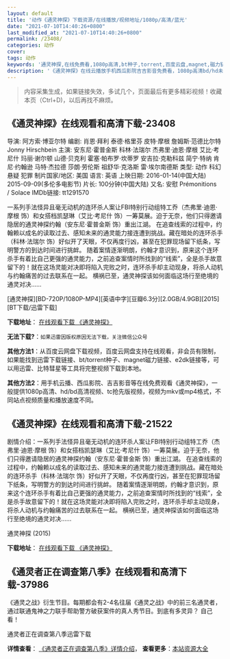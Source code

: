 ```yaml
---
layout: default
title: '动作《通灵神探》下载资源/在线播放/视频地址/1080p/高清/蓝光'
date: "2021-07-10T14:40:26+0800"
last_modified_at: "2021-07-10T14:40:26+0800"
permalink: /23408/
categories: 动作
cover:
tags: 动作
keywords: '通灵神探,在线免费看,1080p高清,bt种子,torrent,百度云盘,magnet,磁力链,迅雷下载资源'
description: '《通灵神探》在线云播放手机西瓜影院吉吉影音免费看，1080p高清bd/hd未删减完整版和tc抢先枪版，mkv/mp4格式，附带bt/torrent种子、magnet/磁力链、百度云盘、网盘资源迅雷下载链接'
---
```


>内容采集生成，如果链接失效，多试几个，页面最后有更多精彩视频！收藏本页（Ctrl+D)，以后再找不麻烦。


## 《通灵神探》在线观看和高清下载-23408

导演: 阿方索·博亚尔特 编剧: 肖恩·拜利 泰德·格里芬 皮特·摩根 詹姆斯·范德比尔特 Jonny Hirschbein 主演: 安东尼·霍普金斯 科林·法瑞尔 杰弗里·迪恩·摩根 艾比·考尼什 玛丽·谢尔顿 山德·贝克利 霍塞·帕布罗·坎蒂罗 安吉拉·克勒科兹 简宁·特纳 肯尼·约翰逊 马特·杰拉德 莎朗·劳伦斯 祖舒华·克洛斯 雷·埃尔南德斯 类型: 动作 科幻 悬疑 犯罪 制片国家/地区: 美国 语言: 英语 上映日期: 2016-01-14(中国大陆) 2015-09-09(多伦多电影节) 片长: 100分钟(中国大陆) 又名: 安慰 Prémonitions / Solace IMDb链接: tt1291570

一系列手法怪异且毫无动机的连环杀人案让FBI特别行动组特工乔（杰弗里·迪恩·摩根 饰）和女搭档凯瑟琳（艾比·考尼什 饰）一筹莫展。迫于无奈，他们只得邀请隐居的通灵神探约翰（安东尼·霍普金斯 饰）重出江湖。 在追查线索的过程中，约翰赖以成名的读取过去、感知未来的通灵能力接连遭到挑战。藏在暗处的连环杀手（科林·法瑞尔 饰）好似开了天眼，不仅再度行凶，甚至在犯罪现场留下纸条，写明警方的到达时间进行挑衅。 随着案情逐渐明朗，约翰才意识到，原来这个连环杀手有着比自己更强的通灵能力，之前追查案情时所找到的“线索”，全是杀手故意留下的！就在这场灵能对决即将陷入完败之时，连环杀手却主动现身，将杀人动机与约翰痛苦的过去联系在一起。 横祸已至，通灵神探该如何面临这场行至绝境的通灵对决……


[通灵神探][BD-720P/1080P-MP4][英语中字][豆瓣6.3分][2.0GB/4.9GB][2015][BT下载/迅雷下载]

**下载地址**： [在线观看下载 《通灵神探》](https://www.btdx8.com/torrent/solace_2015.html) 


**无法下载?**：`如果迅雷因版权原因无法下载，关注微信公众号 `

**其他方法1**：从百度云网盘下载视频，百度云网盘支持在线观看，非会员有限制，如果能找到迅雷下载链接、bt/torrent种子、magnet磁力链接、e2dk链接等，可以用迅雷、比特彗星等工具将完整视频下载到本地。

**其他方法2**：用手机云播、西瓜影院、吉吉影音等在线免费观看《通灵神探》，一般提供1080p高清、hd/bd高清视频、tc抢先版视频，视频为mkv或mp4格式，不同站点视频质量和播放速度不同。


## 《通灵神探》在线观看和高清下载-21522

剧情介绍：一系列手法怪异且毫无动机的连环杀人案让FBI特别行动组特工乔（杰弗里·迪恩·摩根 饰）和女搭档凯瑟琳（艾比·考尼什 饰）一筹莫展。迫于无奈，他们只得邀请隐居的通灵神探约翰（安东尼·霍普金斯 饰）重出江湖。 在追查线索的过程中，约翰赖以成名的读取过去、感知未来的通灵能力接连遭到挑战。藏在暗处的连环杀手（科林·法瑞尔 饰）好似开了天眼，不仅再度行凶，甚至在犯罪现场留下纸条，写明警方的到达时间进行挑衅。 随着案情逐渐明朗，约翰才意识到，原来这个连环杀手有着比自己更强的通灵能力，之前追查案情时所找到的“线索”，全是杀手故意留下的！就在这场灵能对决即将陷入完败之时，连环杀手却主动现身，将杀人动机与约翰痛苦的过去联系在一起。 横祸已至，通灵神探该如何面临这场行至绝境的通灵对决……


通灵神探 (2015)

**下载地址**： [在线观看下载 《通灵神探》](https://www.btbtdy.me/btdy/dy1098.html) 


## 《通灵者正在调查第八季》在线观看和高清下载-37986

《通灵之战》衍生节目。每期都会有2-4名往届《通灵之战》中的前三名通灵者，通过联通鬼神之力联手帮助警方破获案件的真人秀节目。到底有多灵异？ 自己看！


通灵者正在调查第八季迅雷下载

**详情查看**： [《通灵者正在调查第八季》详情介绍](/movie/37986/)， **查看更多**：[本站资源大全](/movie/t/all/)

